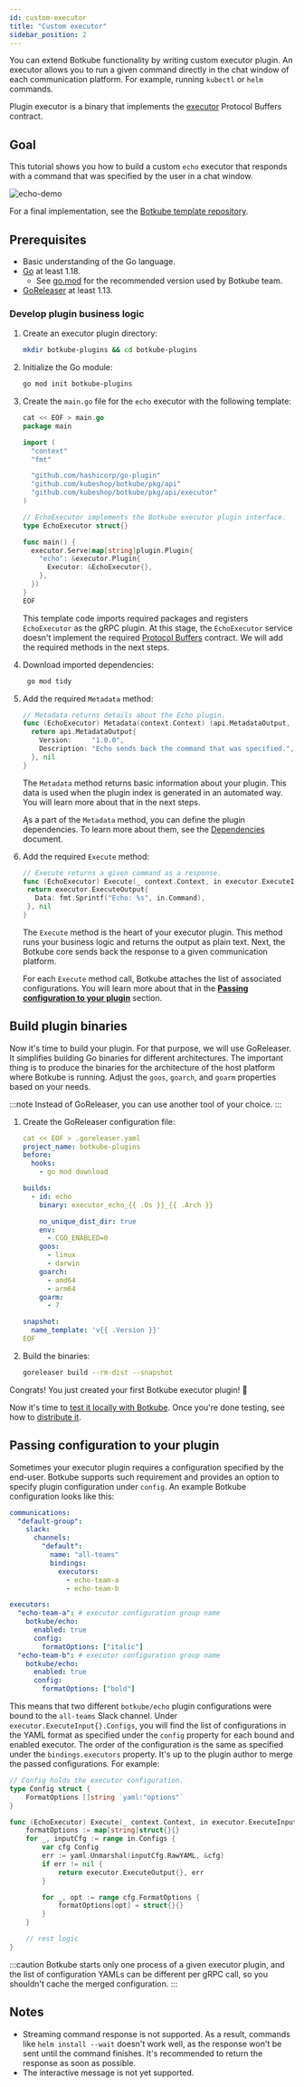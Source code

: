 ```yaml
---
id: custom-executor
title: "Custom executor"
sidebar_position: 2
---
```


You can extend Botkube functionality by writing custom executor plugin. An executor allows you to run a given command directly in the chat window of each communication platform. For example, running `kubectl` or `helm` commands.

Plugin executor is a binary that implements the [executor](https://github.com/kubeshop/botkube/blob/main/proto/executor.proto) Protocol Buffers contract.

## Goal

This tutorial shows you how to build a custom `echo` executor that responds with a command that was specified by the user in a chat window.

![echo-demo](./assets/echo-demo.gif)

For a final implementation, see the [Botkube template repository](./quick-start.md).

## Prerequisites

- Basic understanding of the Go language.
- [Go](https://golang.org/doc/install) at least 1.18.
  - See [go.mod](https://github.com/kubeshop/botkube/blob/main/go.mod#L1) for the recommended version used by Botkube team.
- [GoReleaser](https://goreleaser.com/) at least 1.13.

### Develop plugin business logic

1. Create an executor plugin directory:

   ```bash
   mkdir botkube-plugins && cd botkube-plugins
   ```

2. Initialize the Go module:

   ```bash
   go mod init botkube-plugins
   ```

3. Create the `main.go` file for the `echo` executor with the following template:

   ```go
   cat << EOF > main.go
   package main

   import (
     "context"
     "fmt"

     "github.com/hashicorp/go-plugin"
     "github.com/kubeshop/botkube/pkg/api"
     "github.com/kubeshop/botkube/pkg/api/executor"
   )

   // EchoExecutor implements the Botkube executor plugin interface.
   type EchoExecutor struct{}

   func main() {
     executor.Serve(map[string]plugin.Plugin{
       "echo": &executor.Plugin{
         Executor: &EchoExecutor{},
       },
     })
   }
   EOF
   ```

   This template code imports required packages and registers `EchoExecutor` as the gRPC plugin. At this stage, the `EchoExecutor` service doesn't implement the required [Protocol Buffers](https://github.com/kubeshop/botkube/blob/main/proto/executor.proto) contract. We will add the required methods in the next steps.

4. Download imported dependencies:

   ```bash
    go mod tidy
   ```

5. Add the required `Metadata` method:

   ```go
   // Metadata returns details about the Echo plugin.
   func (EchoExecutor) Metadata(context.Context) (api.MetadataOutput, error) {
     return api.MetadataOutput{
       Version:     "1.0.0",
       Description: "Echo sends back the command that was specified.",
     }, nil
   }
   ```

   The `Metadata` method returns basic information about your plugin. This data is used when the plugin index is generated in an automated way. You will learn more about that in the next steps.

   Ąs a part of the `Metadata` method, you can define the plugin dependencies. To learn more about them, see the [Dependencies](./dependencies.md) document.

6. Add the required `Execute` method:

   ```go
   // Execute returns a given command as a response.
   func (EchoExecutor) Execute(_ context.Context, in executor.ExecuteInput) (executor.ExecuteOutput, error) {
    return executor.ExecuteOutput{
      Data: fmt.Sprintf("Echo: %s", in.Command),
    }, nil
   }
   ```

   The `Execute` method is the heart of your executor plugin. This method runs your business logic and returns the output as plain text. Next, the Botkube core sends back the response to a given communication platform.

   For each `Execute` method call, Botkube attaches the list of associated configurations. You will learn more about that in the [**Passing configuration to your plugin**](#passing-configuration-to-your-plugin) section.

## Build plugin binaries

Now it's time to build your plugin. For that purpose, we will use GoReleaser. It simplifies building Go binaries for different architectures. The important thing is to produce the binaries for the architecture of the host platform where Botkube is running. Adjust the `goos`, `goarch`, and `goarm` properties based on your needs.

:::note
Instead of GoReleaser, you can use another tool of your choice.
:::

1. Create the GoReleaser configuration file:

   ```yaml
   cat << EOF > .goreleaser.yaml
   project_name: botkube-plugins
   before:
     hooks:
       - go mod download

   builds:
     - id: echo
       binary: executor_echo_{{ .Os }}_{{ .Arch }}

       no_unique_dist_dir: true
       env:
         - CGO_ENABLED=0
       goos:
         - linux
         - darwin
       goarch:
         - amd64
         - arm64
       goarm:
         - 7

   snapshot:
     name_template: 'v{{ .Version }}'
   EOF
   ```

2. Build the binaries:

   ```bash
   goreleaser build --rm-dist --snapshot
   ```

Congrats! You just created your first Botkube executor plugin! :tada:

Now it's time to [test it locally with Botkube](local-testing.md). Once you're done testing, see how to [distribute it](repository.md).

## Passing configuration to your plugin

Sometimes your executor plugin requires a configuration specified by the end-user. Botkube supports such requirement and provides an option to specify plugin configuration under `config`. An example Botkube configuration looks like this:

```yaml
communications:
  "default-group":
    slack:
      channels:
        "default":
          name: "all-teams"
          bindings:
            executors:
              - echo-team-a
              - echo-team-b

executors:
  "echo-team-a": # executor configuration group name
    botkube/echo:
      enabled: true
      config:
        formatOptions: ["italic"]
  "echo-team-b": # executor configuration group name
    botkube/echo:
      enabled: true
      config:
        formatOptions: ["bold"]
```

This means that two different `botkube/echo` plugin configurations were bound to the `all-teams` Slack channel. Under `executor.ExecuteInput{}.Configs`, you will find the list of configurations in the YAML format as specified under the `config` property for each bound and enabled executor. The order of the configuration is the same as specified under the `bindings.executors` property. It's up to the plugin author to merge the passed configurations. For example:

```go
// Config holds the executor configuration.
type Config struct {
	FormatOptions []string `yaml:"options"`
}

func (EchoExecutor) Execute(_ context.Context, in executor.ExecuteInput) (executor.ExecuteOutput, error) {
	formatOptions := map[string]struct{}{}
	for _, inputCfg := range in.Configs {
		var cfg Config
		err := yaml.Unmarshal(inputCfg.RawYAML, &cfg)
		if err != nil {
			return executor.ExecuteOutput{}, err
		}

		for _, opt := range cfg.FormatOptions {
			formatOptions[opt] = struct{}{}
		}
	}

	// rest logic
}
```

:::caution
Botkube starts only one process of a given executor plugin, and the list of configuration YAMLs can be different per gRPC call, so you shouldn't cache the merged configuration.
:::

## Notes

- Streaming command response is not supported. As a result, commands like `helm install --wait` doesn't work well, as the response won't be sent until the command finishes. It's recommended to return the response as soon as possible.
- The interactive message is not yet supported.
